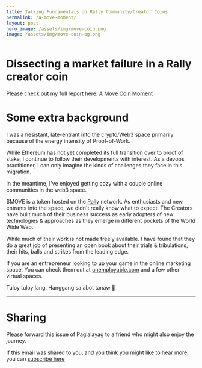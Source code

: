 ```yaml
---
title: Talking Fundamentals on Rally Community/Creator Coins
permalink: /a-move-moment/
layout: post
hero_image: /assets/img/move-coin.png
image: /assets/img/move-coin-og.png
---
```


# Dissecting a market failure in a Rally creator coin

Please check out my full report here:
[A Move Coin Moment](/assets/pdf/move-coin-moment.pdf)

# Some extra background

I was a hesistant, late-entrant into the crypto/Web3 space primarily because of the energy intensity of Proof-of-Work.  

While Ethereum has not yet completed its full transition over to proof of stake, I continue to follow their developments with interest.  As a devops practitioner, I can only imagine the kinds of challenges they face in this migration.

In the meantime, I've enjoyed getting cozy with a couple online communities in the web3 space.  

$MOVE is a token hosted on the [Rally](https://rally.io) network.  As enthusiasts and new entrants into the space, we didn't really know what to expect.  The Creators have built much of their business success as early adopters of new technologies & approaches as they emerge in different pockets of the World Wide Web.

While much of their work is not made freely available.  I have found that they do a great job of presenting an open book about their trials & tribulations, their hits, balls and strikes from the leading edge.

If you are an entrepreneur looking to up your game in the online marketing space. You can check them out at [unemployable.com](unemployable.com)
and a few other virtual spaces.


Tuloy tuloy lang.  Hanggang sa abot tanaw 🖖


---

# Sharing

Please forward this issue of Paglalayag to a friend who might also enjoy the journey.

If this email was shared to you, and you think you might like to hear more, you can [subscribe here](https://ck.paglalayag.net/)
